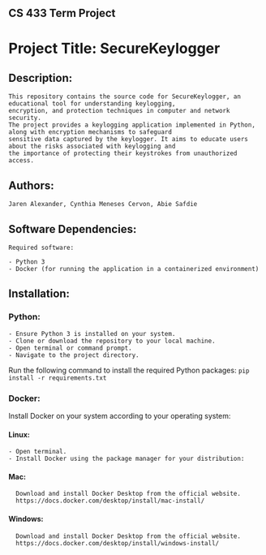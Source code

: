 ## CS 433 Term Project
# Project Title: SecureKeylogger

## Description:
    This repository contains the source code for SecureKeylogger, an educational tool for understanding keylogging,
    encryption, and protection techniques in computer and network   security.
    The project provides a keylogging application implemented in Python, along with encryption mechanisms to safeguard
    sensitive data captured by the keylogger. It aims to educate users about the risks associated with keylogging and
    the importance of protecting their keystrokes from unauthorized access.

## Authors:
    Jaren Alexander, Cynthia Meneses Cervon, Abie Safdie

## Software Dependencies:
    Required software:

    - Python 3
    - Docker (for running the application in a containerized environment)

## Installation:
### Python:
    - Ensure Python 3 is installed on your system.
    - Clone or download the repository to your local machine.
    - Open terminal or command prompt.
    - Navigate to the project directory.
Run the following command to install the required Python packages: `pip install -r requirements.txt`

### Docker:
Install Docker on your system according to your operating system:

####   Linux:
    - Open terminal.
    - Install Docker using the package manager for your distribution:
####   Mac:
      Download and install Docker Desktop from the official website.
      https://docs.docker.com/desktop/install/mac-install/
      
####   Windows:
      Download and install Docker Desktop from the official website.
      https://docs.docker.com/desktop/install/windows-install/


